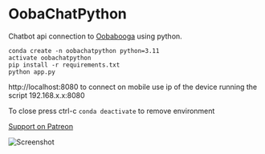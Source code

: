 # OobaChatPython
Chatbot api connection to [Oobabooga](https://github.com/oobabooga/text-generation-webui) using python.


```
conda create -n oobachatpython python=3.11
activate oobachatpython
pip install -r requirements.txt
python app.py
```

http://localhost:8080 to connect on mobile use ip of the device running the script 192.168.x.x:8080

To close press ctrl-c
```conda deactivate``` to remove environment

[Support on Patreon](https://patreon.com/junesiphone)


![Screenshot](https://raw.githubusercontent.com/JunesiPhone/OobaChatPython/main/screenshot.png)